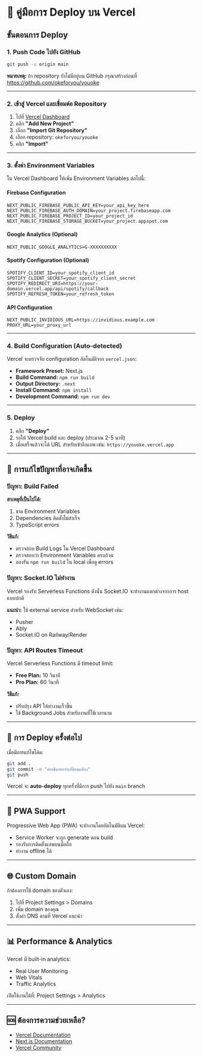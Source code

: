 # 🚀 คู่มือการ Deploy บน Vercel

## ขั้นตอนการ Deploy

### 1. Push Code ไปยัง GitHub

```bash
git push -u origin main
```

**หมายเหตุ:** ถ้า repository ยังไม่มีอยู่บน GitHub กรุณาสร้างก่อนที่ https://github.com/okeforyou/youoke

---

### 2. เข้าสู่ Vercel และเชื่อมต่อ Repository

1. ไปที่ [Vercel Dashboard](https://vercel.com)
2. คลิก **"Add New Project"**
3. เลือก **"Import Git Repository"**
4. เลือก repository: `okeforyou/youoke`
5. คลิก **"Import"**

---

### 3. ตั้งค่า Environment Variables

ใน Vercel Dashboard ให้เพิ่ม Environment Variables ต่อไปนี้:

#### Firebase Configuration
```
NEXT_PUBLIC_FIREBASE_PUBLIC_API_KEY=your_api_key_here
NEXT_PUBLIC_FIREBASE_AUTH_DOMAIN=your_project.firebaseapp.com
NEXT_PUBLIC_FIREBASE_PROJECT_ID=your_project_id
NEXT_PUBLIC_FIREBASE_STORAGE_BUCKET=your_project.appspot.com
```

#### Google Analytics (Optional)
```
NEXT_PUBLIC_GOOGLE_ANALYTICS=G-XXXXXXXXXX
```

#### Spotify Configuration (Optional)
```
SPOTIFY_CLIENT_ID=your_spotify_client_id
SPOTIFY_CLIENT_SECRET=your_spotify_client_secret
SPOTIFY_REDIRECT_URI=https://your-domain.vercel.app/api/spotify/callback
SPOTIFY_REFRESH_TOKEN=your_refresh_token
```

#### API Configuration
```
NEXT_PUBLIC_INVIDIOUS_URL=https://invidious.example.com
PROXY_URL=your_proxy_url
```

---

### 4. Build Configuration (Auto-detected)

Vercel จะตรวจจับ configuration อัตโนมัติจาก `vercel.json`:

- **Framework Preset:** Next.js
- **Build Command:** `npm run build`
- **Output Directory:** `.next`
- **Install Command:** `npm install`
- **Development Command:** `npm run dev`

---

### 5. Deploy

1. คลิก **"Deploy"**
2. รอให้ Vercel build และ deploy (ประมาณ 2-5 นาที)
3. เมื่อเสร็จแล้วจะได้ URL สำหรับเข้าถึงแอพ เช่น: `https://youoke.vercel.app`

---

## 🔧 การแก้ไขปัญหาที่อาจเกิดขึ้น

### ปัญหา: Build Failed

**สาเหตุที่เป็นไปได้:**
1. ขาด Environment Variables
2. Dependencies ติดตั้งไม่สำเร็จ
3. TypeScript errors

**วิธีแก้:**
- ตรวจสอบ Build Logs ใน Vercel Dashboard
- ตรวจสอบว่า Environment Variables ครบถ้วน
- ลองรัน `npm run build` ใน local เพื่อดู errors

### ปัญหา: Socket.IO ไม่ทำงาน

Vercel รองรับ Serverless Functions ดังนั้น Socket.IO จะทำงานแตกต่างจากการ host แบบปกติ

**แนะนำ:** ใช้ external service สำหรับ WebSocket เช่น:
- Pusher
- Ably
- Socket.IO on Railway/Render

### ปัญหา: API Routes Timeout

Vercel Serverless Functions มี timeout limit:
- **Free Plan:** 10 วินาที
- **Pro Plan:** 60 วินาที

**วิธีแก้:**
- ปรับปรุง API ให้ทำงานเร็วขึ้น
- ใช้ Background Jobs สำหรับงานที่ใช้เวลานาน

---

## 🎯 การ Deploy ครั้งต่อไป

เมื่อมีการแก้ไขโค้ด:

```bash
git add .
git commit -m "คำอธิบายการเปลี่ยนแปลง"
git push
```

Vercel จะ **auto-deploy** ทุกครั้งที่มีการ push ไปยัง `main` branch

---

## 📱 PWA Support

Progressive Web App (PWA) จะทำงานโดยอัตโนมัติบน Vercel:
- Service Worker จะถูก generate ตอน build
- รองรับการติดตั้งแอพบนมือถือ
- ทำงาน offline ได้

---

## 🌐 Custom Domain

ถ้าต้องการใช้ domain ของตัวเอง:

1. ไปที่ Project Settings > Domains
2. เพิ่ม domain ของคุณ
3. ตั้งค่า DNS ตามที่ Vercel แนะนำ

---

## 📊 Performance & Analytics

Vercel มี built-in analytics:
- Real User Monitoring
- Web Vitals
- Traffic Analytics

เปิดใช้งานได้ที่: Project Settings > Analytics

---

## 🆘 ต้องการความช่วยเหลือ?

- [Vercel Documentation](https://vercel.com/docs)
- [Next.js Documentation](https://nextjs.org/docs)
- [Vercel Community](https://github.com/vercel/vercel/discussions)
